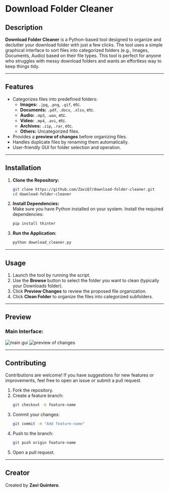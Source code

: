 # Download Folder Cleaner  

## Description  
**Download Folder Cleaner** is a Python-based tool designed to organize and declutter your download folder with just a few clicks. The tool uses a simple graphical interface to sort files into categorized folders (e.g., Images, Documents, Audio) based on their file types. This tool is perfect for anyone who struggles with messy download folders and wants an effortless way to keep things tidy.

---

## Features  
- Categorizes files into predefined folders:  
  - **Images:** `.jpg`, `.png`, `.gif`, etc.  
  - **Documents:** `.pdf`, `.docx`, `.xlsx`, etc.  
  - **Audio:** `.mp3`, `.wav`, etc.  
  - **Video:** `.mp4`, `.avi`, etc.  
  - **Archives:** `.zip`, `.rar`, etc.  
  - **Others:** Uncategorized files.  
- Provides a **preview of changes** before organizing files.  
- Handles duplicate files by renaming them automatically.  
- User-friendly GUI for folder selection and operation.  

---

## Installation  

1. **Clone the Repository:**  
   ```bash
   git clone https://github.com/ZaviQ7/download-folder-cleaner.git
   cd download-folder-cleaner
   ```

2. **Install Dependencies:**  
   Make sure you have Python installed on your system. Install the required dependencies:  
   ```bash
   pip install tkinter
   ```

3. **Run the Application:**  
   ```bash
   python download_cleaner.py
   ```

---

## Usage  

1. Launch the tool by running the script.  
2. Use the **Browse** button to select the folder you want to clean (typically your Downloads folder).  
3. Click **Preview Changes** to review the proposed file organization.  
4. Click **Clean Folder** to organize the files into categorized subfolders.  

---

## Preview  

### Main Interface:  
![main gui](https://github.com/user-attachments/assets/b68935df-9f7b-4729-bffd-9ba3319e3654)
![preview of changes](https://github.com/user-attachments/assets/4fc54aa9-394b-4d72-9fda-c0c6ca91a635)

---

## Contributing  

Contributions are welcome! If you have suggestions for new features or improvements, feel free to open an issue or submit a pull request.  

1. Fork the repository.  
2. Create a feature branch:  
   ```bash
   git checkout -b feature-name
   ```  
3. Commit your changes:  
   ```bash
   git commit -m "Add feature-name"
   ```  
4. Push to the branch:  
   ```bash
   git push origin feature-name
   ```  
5. Open a pull request.  

---

## Creator  

Created by **Zavi Quintero**.  




